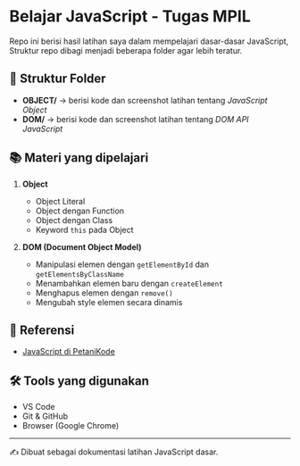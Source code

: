 # Belajar JavaScript - Tugas MPIL

Repo ini berisi hasil latihan saya dalam mempelajari dasar-dasar JavaScript,
Struktur repo dibagi menjadi beberapa folder agar lebih teratur.

## 📂 Struktur Folder
- **OBJECT/** → berisi kode dan screenshot latihan tentang *JavaScript Object*  
- **DOM/** → berisi kode dan screenshot latihan tentang *DOM API JavaScript*  

## 📚 Materi yang dipelajari
1. **Object**
   - Object Literal  
   - Object dengan Function  
   - Object dengan Class  
   - Keyword `this` pada Object  

2. **DOM (Document Object Model)**
   - Manipulasi elemen dengan `getElementById` dan `getElementsByClassName`  
   - Menambahkan elemen baru dengan `createElement`  
   - Menghapus elemen dengan `remove()`  
   - Mengubah style elemen secara dinamis  

## 🔗 Referensi
- [JavaScript di PetaniKode](https://www.petanikode.com/tutorial/javascript/)  

## 🛠️ Tools yang digunakan
- VS Code  
- Git & GitHub  
- Browser (Google Chrome)  

---

✍️ Dibuat sebagai dokumentasi latihan JavaScript dasar.
